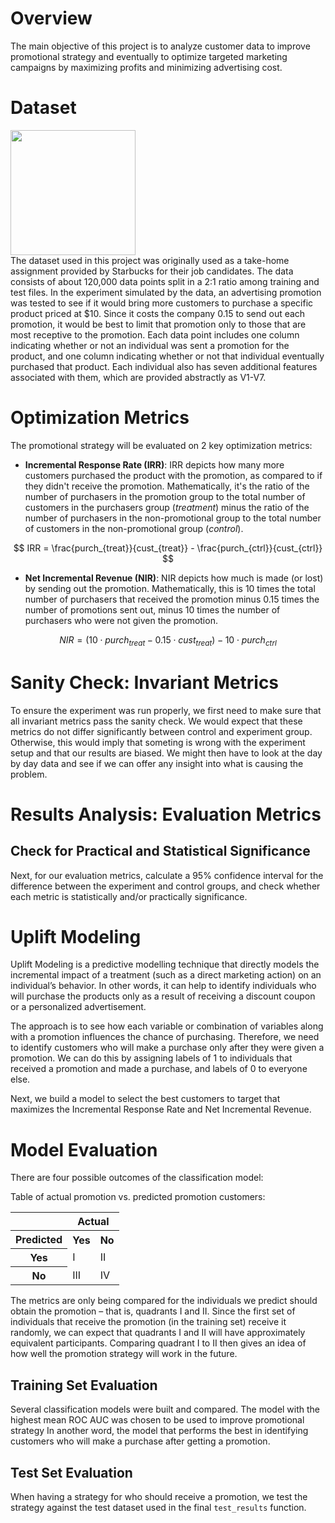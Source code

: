 # Overview 
The main objective of this project is to analyze customer data to improve promotional strategy and eventually to optimize targeted marketing campaigns by maximizing profits and minimizing advertising cost.

# Dataset
<img src="https://opj.ca/wp-content/uploads/2018/02/New-Starbucks-Logo-1200x969.jpg" width="200" height="200">
<br>
The dataset used in this project was originally used as a take-home assignment provided by Starbucks for their job candidates. The data consists of about 120,000 data points split in a 2:1 ratio among training and test files. In the experiment simulated by the data, an advertising promotion was tested to see if it would bring more customers to purchase a specific product priced at $10. Since it costs the company 0.15 to send out each promotion, it would be best to limit that promotion only to those that are most receptive to the promotion. Each data point includes one column indicating whether or not an individual was sent a promotion for the product, and one column indicating whether or not that individual eventually purchased that product. Each individual also has seven additional features associated with them, which are provided abstractly as V1-V7.

# Optimization Metrics

The promotional strategy will be evaluated on 2 key optimization metrics:

* **Incremental Response Rate (IRR)**: IRR depicts how many more customers purchased the product with the promotion, as compared to if they didn't receive the promotion. Mathematically, it's the ratio of the number of purchasers in the promotion group to the total number of customers in the purchasers group (_treatment_) minus the ratio of the number of purchasers in the non-promotional group to the total number of customers in the non-promotional group (_control_).

$$ IRR = \frac{purch_{treat}}{cust_{treat}} - \frac{purch_{ctrl}}{cust_{ctrl}} $$


* **Net Incremental Revenue (NIR)**: NIR depicts how much is made (or lost) by sending out the promotion. Mathematically, this is 10 times the total number of purchasers that received the promotion minus 0.15 times the number of promotions sent out, minus 10 times the number of purchasers who were not given the promotion.

$$ NIR = (10\cdot purch_{treat} - 0.15 \cdot cust_{treat}) - 10 \cdot purch_{ctrl}$$


# Sanity Check: Invariant Metrics

To ensure the experiment was run properly, we first need to make sure that all invariant metrics pass the sanity check. We would expect that these metrics do not differ significantly between control and experiment group. Otherwise, this would imply that someting is wrong with the experiment setup and that our results are biased. We might then have to look at the day by day data and see if we can offer any insight into what is causing the problem.

# Results Analysis: Evaluation Metrics

## Check for Practical and Statistical Significance

Next, for our evaluation metrics, calculate a 95% confidence interval for the difference between the experiment and control groups, and check whether each metric is statistically and/or practically significance.

# Uplift Modeling

 Uplift Modeling is a predictive modelling technique that directly models the incremental impact of a treatment (such as a direct marketing action) on an individual’s behavior. In other words, it can help to identify individuals who will purchase the products only as a result of receiving a discount coupon or a personalized advertisement.

The approach is to see how each variable or combination of variables along with a promotion influences the chance of purchasing. Therefore, we need to identify customers who will make a purchase only after they were given a promotion. We can do this by assigning labels of 1 to individuals that received a promotion and made a purchase, and labels of 0 to everyone else. 

Next, we build a model to select the best customers to target that maximizes the Incremental Response Rate and Net Incremental Revenue.

# Model Evaluation 

There are four possible outcomes of the classification model:

Table of actual promotion vs. predicted promotion customers:  

<table>
<tr><th></th><th colspan = '2'>Actual</th></tr>
<tr><th>Predicted</th><th>Yes</th><th>No</th></tr>
<tr><th>Yes</th><td>I</td><td>II</td></tr>
<tr><th>No</th><td>III</td><td>IV</td></tr>
</table>

The metrics are only being compared for the individuals we predict should obtain the promotion – that is, quadrants I and II.  Since the first set of individuals that receive the promotion (in the training set) receive it randomly, we can expect that quadrants I and II will have approximately equivalent participants. Comparing quadrant I to II then gives an idea of how well the promotion strategy will work in the future. 

## Training Set Evaluation 
Several classification models were built and compared. The model with the highest mean ROC AUC was chosen to be used to improve promotional strategy In another word, the model that performs the best in identifying customers who will make a purchase after getting a promotion.

## Test Set Evaluation 
When having a strategy for who should receive a promotion, we test the strategy against the test dataset used in the final `test_results` function.
